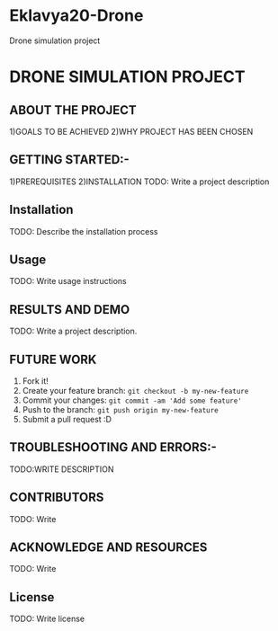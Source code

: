 # Eklavya20-Drone
Drone simulation project
# DRONE SIMULATION PROJECT
##  ABOUT THE PROJECT
   1)GOALS TO BE ACHIEVED
   2)WHY PROJECT HAS BEEN CHOSEN
 ##  GETTING STARTED:-
 1)PREREQUISITES
 2)INSTALLATION
TODO: Write a project description
## Installation
TODO: Describe the installation process
## Usage
TODO: Write usage instructions
##   RESULTS AND DEMO
TODO: Write a project description.
## FUTURE WORK
1. Fork it!
2. Create your feature branch: `git checkout -b my-new-feature`
3. Commit your changes: `git commit -am 'Add some feature'`
4. Push to the branch: `git push origin my-new-feature`
5. Submit a pull request :D
## TROUBLESHOOTING AND ERRORS:-
TODO:WRITE DESCRIPTION
## CONTRIBUTORS
TODO: Write
## ACKNOWLEDGE AND RESOURCES
TODO: Write 
## License
TODO: Write license
